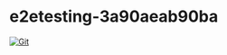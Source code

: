 # e2etesting-3a90aeab90ba

[![Git](https://app.soluble.cloud/api/v1/public/badges/4ff742c3-07e3-4361-847f-cce886b10028.svg?orgId=451115019187)](https://app.soluble.cloud/repos/details/github.com/michaelneale/e2etesting-3a90aeab90ba?orgId=451115019187)  